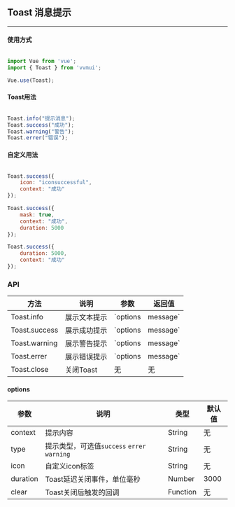 <!--
 * @Author: Fone丶峰
 * @Date: 2019-10-22 11:32:29
 * @LastEditors: Fone丶峰
 * @LastEditTime: 2020-04-08 10:13:07
 * @Description: msg
 * @Email: qinrifeng@163.com
 * @Github: https://github.com/FoneQinrf
 -->

## Toast 消息提示
---

#### 使用方式

``` javascript

import Vue from 'vue';
import { Toast } from 'vvmui';

Vue.use(Toast);

```


#### Toast用法


``` javascript

Toast.info("提示消息");
Toast.success("成功");
Toast.warning("警告");
Toast.errer("错误");

```


#### 自定义用法


``` javascript

Toast.success({
    icon: "iconsuccessful",
    context: "成功"
});

Toast.success({
    mask: true,
    context: "成功",
    duration: 5000
});

Toast.success({
    duration: 5000,
    context: "成功"
});

```


### API
| 方法 | 说明 | 参数 | 返回值 |
|------|------------|------------|------------|
| Toast.info  | 展示文本提示     | `options | message`        | 无 |
| Toast.success  | 展示成功提示       | `options | message`      | 
| Toast.warning  | 展示警告提示      | `options | message`       | 无 | 
| Toast.errer  | 展示错误提示      | `options | message`   | 无 |
| Toast.close  | 关闭Toast     | 无       | 无 |

#### options
| 参数 | 说明 | 类型 | 默认值 |
|------|------------|------------|------------|
| context  | 提示内容     | String        | 无 |
| type  | 提示类型，可选值`success` `errer` `warning`   | String        | 无 |
| icon  | 自定义icon标签   | String        | 无 |
| duration  |  Toast延迟关闭事件，单位毫秒  | Number        | 3000 |
| clear  |  Toast关闭后触发的回调  | Function        | 无 |